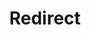 ﻿---
layout: src/layouts/Redirect.astro
title: Redirect
redirect: https://yamldoc.liuyan.wang/docs/octopus-rest-api/cli/octopus-project-list
pubDate:  2023-01-01
navSearch: false
navSitemap: false
navMenu: false
---
